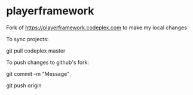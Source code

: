 playerframework
===============

Fork of https://playerframework.codeplex.com to make my local changes 

To sync projects:

git pull codeplex master



To push changes to github's fork:

git commit -m "Message"

git push origin